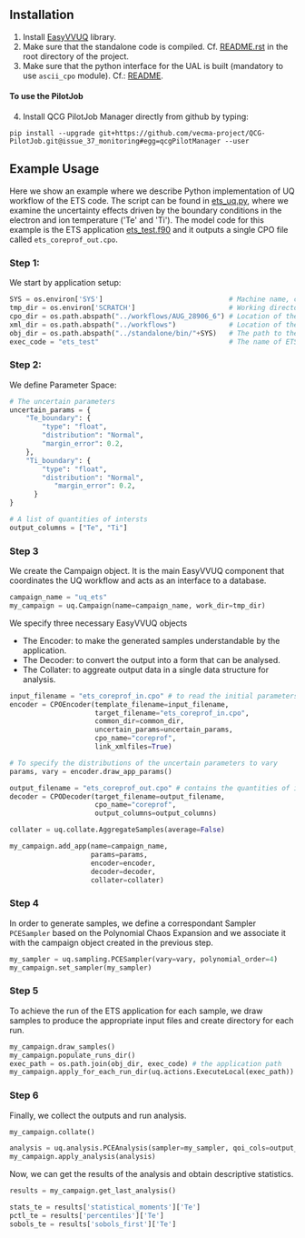 ## Installation

1. Install [EasyVVUQ](https://easyvvuq.readthedocs.io/en/latest/installation.html) library.
2. Make sure that the standalone code is compiled. Cf. [README.rst](https://github.com/vecma-ipp/MFW/blob/devel/README.rst) in the root directory of the project.
3. Make sure that the python interface for the UAL is built (mandatory to use `ascii_cpo` module). Cf.: [README](https://github.com/vecma-ipp/MFW/tree/devel/ual/python_interface).

#### To use the PilotJob
4. Install QCG PilotJob Manager directly from github by typing:
```
pip install --upgrade git+https://github.com/vecma-project/QCG-PilotJob.git@issue_37_monitoring#egg=qcgPilotManager --user
```

## Example Usage

Here we show an example where we describe Python implementation of UQ workflow of the ETS code. 
The script can be found in [ets_uq.py](https://github.com/vecma-ipp/MFW/blob/devel/uq/ets_uq.py), where we examine the uncertainty effects driven by the boundary conditions in the electron and ion temperature ('Te' and 'Ti'). 
The model code for this example is the ETS application [ets_test.f90](https://github.com/vecma-ipp/MFW/blob/devel/standalone/src/ets_test.f90) and it outputs a single CPO file called `ets_coreprof_out.cpo`.


### Step 1: 
We start by application setup:

```python
SYS = os.environ['SYS']                               # Machine name, cf. config file in the root folder.
tmp_dir = os.environ['SCRATCH']                       # Working directory: to be defined in .bashrc file.
cpo_dir = os.path.abspath("../workflows/AUG_28906_6") # Location of the CPO files.
xml_dir = os.path.abspath("../workflows")             # Location of the XML and XSD files.
obj_dir = os.path.abspath("../standalone/bin/"+SYS)   # The path to the application executables.
exec_code = "ets_test"                                # The name of ETS application.
```

### Step 2: 
We define Parameter Space: 

```python
# The uncertain parameters 
uncertain_params = {
    "Te_boundary": {
        "type": "float",
        "distribution": "Normal",
        "margin_error": 0.2,
    },
    "Ti_boundary": {
        "type": "float",
        "distribution": "Normal",
           "margin_error": 0.2,
      }
}

# A list of quantities of intersts
output_columns = ["Te", "Ti"] 
```


### Step 3
We create the Campaign object. It is the main EasyVVUQ component that coordinates the UQ workflow and acts as an interface to a database. 

```python
campaign_name = "uq_ets"
my_campaign = uq.Campaign(name=campaign_name, work_dir=tmp_dir)

```

We specify three necessary EasyVVUQ objects
- The Encoder: to make the generated samples understandable by the application.
- The Decoder: to convert the output into a form that can be analysed.
- The Collater: to aggreate output data in a single data structure for analysis.

```python
input_filename = "ets_coreprof_in.cpo" # to read the initial parameters and 
encoder = CPOEncoder(template_filename=input_filename,
                     target_filename="ets_coreprof_in.cpo",
                     common_dir=common_dir,
                     uncertain_params=uncertain_params,
                     cpo_name="coreprof",
                     link_xmlfiles=True)

# To specify the distributions of the uncertain parameters to vary
params, vary = encoder.draw_app_params()

output_filename = "ets_coreprof_out.cpo" # contains the quantities of interest values
decoder = CPODecoder(target_filename=output_filename,
                     cpo_name="coreprof",
                     output_columns=output_columns)

collater = uq.collate.AggregateSamples(average=False)

my_campaign.add_app(name=campaign_name,
                    params=params,
                    encoder=encoder,
                    decoder=decoder,
                    collater=collater)
```


### Step 4
In order to generate samples, we define a correspondant Sampler `PCESampler` based on the Polynomial Chaos Expansion and we associate it with the campaign object created in the previous step.

```python
my_sampler = uq.sampling.PCESampler(vary=vary, polynomial_order=4)
my_campaign.set_sampler(my_sampler)
```

### Step 5
To achieve the run of the ETS application for each sample, we draw samples to produce the appropriate input files
 and create directory for each run. 
```python
my_campaign.draw_samples()
my_campaign.populate_runs_dir()
exec_path = os.path.join(obj_dir, exec_code) # the application path
my_campaign.apply_for_each_run_dir(uq.actions.ExecuteLocal(exec_path))
```


### Step 6
Finally, we collect the outputs and run analysis.

```python
my_campaign.collate()

analysis = uq.analysis.PCEAnalysis(sampler=my_sampler, qoi_cols=output_columns)
my_campaign.apply_analysis(analysis)
```

Now, we can get the results of the analysis and obtain descriptive statistics.

```python
results = my_campaign.get_last_analysis()

stats_te = results['statistical_moments']['Te']
pctl_te = results['percentiles']['Te']
sobols_te = results['sobols_first']['Te']
```
